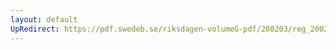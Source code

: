 ```yaml
---
layout: default
UpRedirect: https://pdf.swedeb.se/riksdagen-volumeG-pdf/200203/reg_200203/reg_200203_0137.pdf
---
```

